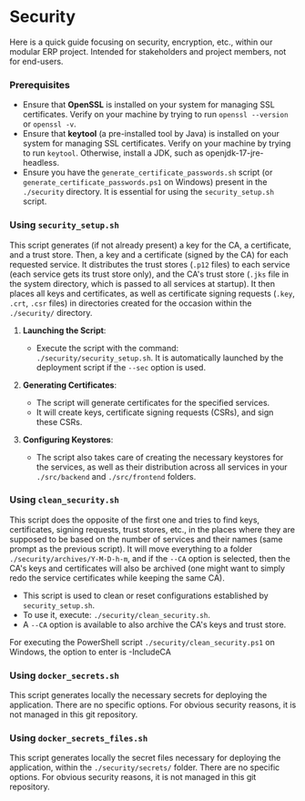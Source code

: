 # Security

Here is a quick guide focusing on security, encryption, etc., within our modular ERP project. Intended for stakeholders and project members, not for end-users.

### Prerequisites

- Ensure that **OpenSSL** is installed on your system for managing SSL certificates. Verify on your machine by trying to run `openssl --version` or `openssl -v`.
- Ensure that **keytool** (a pre-installed tool by Java) is installed on your system for managing SSL certificates. Verify on your machine by trying to run `keytool`. Otherwise, install a JDK, such as openjdk-17-jre-headless.
- Ensure you have the `generate_certificate_passwords.sh` script (or `generate_certificate_passwords.ps1` on Windows) present in the `./security` directory. It is essential for using the `security_setup.sh` script.

### Using `security_setup.sh`

This script generates (if not already present) a key for the CA, a certificate, and a trust store. Then, a key and a certificate (signed by the CA) for each requested service. It distributes the trust stores (`.p12` files) to each service (each service gets its trust store only), and the CA's trust store (`.jks` file in the system directory, which is passed to all services at startup). It then places all keys and certificates, as well as certificate signing requests (`.key`, `.crt`, `.csr` files) in directories created for the occasion within the `./security/` directory.

1. **Launching the Script**:

   - Execute the script with the command: `./security/security_setup.sh`. It is automatically launched by the deployment script if the `--sec` option is used.

2. **Generating Certificates**:

   - The script will generate certificates for the specified services.
   - It will create keys, certificate signing requests (CSRs), and sign these CSRs.

3. **Configuring Keystores**:
   - The script also takes care of creating the necessary keystores for the services, as well as their distribution across all services in your `./src/backend` and `./src/frontend` folders.

### Using `clean_security.sh`

This script does the opposite of the first one and tries to find keys, certificates, signing requests, trust stores, etc., in the places where they are supposed to be based on the number of services and their names (same prompt as the previous script). It will move everything to a folder `./security/archives/Y-M-D-h-m`, and if the `--CA` option is selected, then the CA's keys and certificates will also be archived (one might want to simply redo the service certificates while keeping the same CA).

- This script is used to clean or reset configurations established by `security_setup.sh`.
- To use it, execute: `./security/clean_security.sh`.
- A `--CA` option is available to also archive the CA's keys and trust store.

For executing the PowerShell script `./security/clean_security.ps1` on Windows, the option to enter is -IncludeCA

### Using `docker_secrets.sh`

This script generates locally the necessary secrets for deploying the application. There are no specific options. For obvious security reasons, it is not managed in this git repository.

### Using `docker_secrets_files.sh`

This script generates locally the secret files necessary for deploying the application, within the `./security/secrets/` folder. There are no specific options. For obvious security reasons, it is not managed in this git repository.
